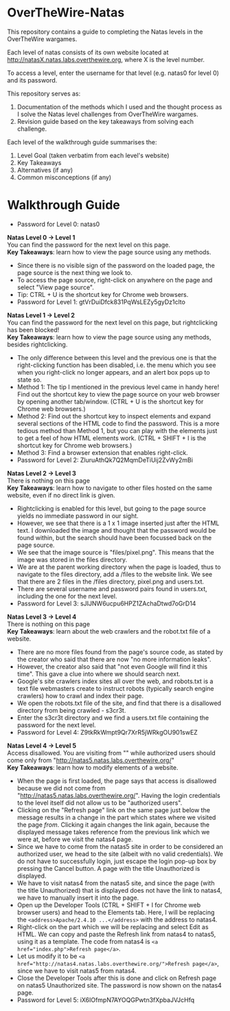 # OverTheWire-Natas
This repository contains a guide to completing the Natas levels in the OverTheWire wargames.  

Each level of natas consists of its own website located at http://natasX.natas.labs.overthewire.org, where X is the level number.  

To access a level, enter the username for that level (e.g. natas0 for level 0) and its password.

This repository serves as:
1) Documentation of the methods which I used and the thought process as I solve the Natas level challenges from OverTheWire wargames.
2) Revision guide based on the key takeaways from solving each challenge.

Each level of the walkthrough guide summarises the:
1) Level Goal (taken verbatim from each level's website)
2) Key Takeaways
3) Alternatives (if any)
4) Common misconceptions (if any)

# Walkthrough Guide
* Password for Level 0: natas0  

**Natas Level 0 → Level 1**  
You can find the password for the next level on this page.  
**Key Takeaways**: learn how to view the page source using any methods.
* Since there is no visible sign of the password on the loaded page, the page source is the next thing we look to.
* To access the page source, right-click on anywhere on the page and select "View page source".
* Tip: CTRL + U is the shortcut key for Chrome web browsers.
* Password for Level 1: gtVrDuiDfck831PqWsLEZy5gyDz1clto

**Natas Level 1 → Level 2**  
You can find the password for the next level on this page, but rightclicking has been blocked!  
**Key Takeaways**: learn how to view the page source using any methods, besides rightclicking.
* The only difference between this level and the previous one is that the right-clicking function has been disabled, i.e. the menu which you see when you right-click no longer appears, and an alert box pops up to state so.
* Method 1: The tip I mentioned in the previous level came in handy here! Find out the shortcut key to view the page source on your web browser by opening another tab/window. (CTRL + U is the shortcut key for Chrome web browsers.)
* Method 2: Find out the shortcut key to inspect elements and expand several sections of the HTML code to find the password. This is a more tedious method than Method 1, but you can play with the elements just to get a feel of how HTML elements work. (CTRL + SHIFT + I is the shortcut key for Chrome web browsers.)
* Method 3: Find a browser extension that enables right-click.
* Password for Level 2: ZluruAthQk7Q2MqmDeTiUij2ZvWy2mBi

**Natas Level 2 → Level 3**  
There is nothing on this page  
**Key Takeaways**: learn how to navigate to other files hosted on the same website, even if no direct link is given.
* Rightclicking is enabled for this level, but going to the page source yields no immediate password in our sight.
* However, we see that there is a 1 x 1 image inserted just after the HTML text. I downloaded the image and thought that the password would be found within, but the search should have been focussed back on the page source.
* We see that the image source is "files/pixel.png". This means that the image was stored in the files directory.
* We are at the parent working directory when the page is loaded, thus to navigate to the files directory, add a /files to the website link. We see that there are 2 files in the /files directory, pixel.png and users.txt.
* There are several username and password pairs found in users.txt, including the one for the next level.
* Password for Level 3: sJIJNW6ucpu6HPZ1ZAchaDtwd7oGrD14

**Natas Level 3 → Level 4**  
There is nothing on this page  
**Key Takeaways**: learn about the web crawlers and the robot.txt file of a website.
* There are no more files found from the page's source code, as stated by the creator who said that there are now "no more information leaks".
* However, the creator also said that "not even Google will find it this time". This gave a clue into where we should search next.
* Google's site crawlers index sites all over the web, and robots.txt is a text file webmasters create to instruct robots (typically search engine crawlers) how to crawl and index their page.
* We open the robots.txt file of the site, and find that there is a disallowed directory from being crawled - s3cr3t.
* Enter the s3cr3t directory and we find a users.txt file containing the password for the next level.
* Password for Level 4: Z9tkRkWmpt9Qr7XrR5jWRkgOU901swEZ

**Natas Level 4 → Level 5**  
Access disallowed. You are visiting from "" while authorized users should come only from "http://natas5.natas.labs.overthewire.org/"  
**Key Takeaways**: learn how to modify elements of a website.
* When the page is first loaded, the page says that access is disallowed because we did not come from "http://natas5.natas.labs.overthewire.org/". Having the login credentials to the level itself did not allow us to be "authorized users".
* Clicking on the "Refresh page" link on the same page just below the message results in a change in the part which states where we visited the page *from*. Clicking it again changes the link again, because the displayed message takes reference from the previous link which we were at, before we visit the natas4 page.
* Since we have to come from the natas5 site in order to be considered an authorized user, we head to the site (albeit with no valid credentials). We do not have to successfully login, just escape the login pop-up box by pressing the Cancel button. A page with the title Unauthorized is displayed.
* We have to visit natas4 from the natas5 site, and since the page (with the title Unauthorized) that is displayed does not have the link to natas4, we have to manually insert it into the page.
* Open up the Developer Tools (CTRL + SHIFT + I for Chrome web browser users) and head to the Elements tab. Here, I will be replacing the `<address>Apache/2.4.10 ...</address>` with the address to natas4.
* Right-click on the part which we will be replacing and select Edit as HTML. We can copy and paste the Refresh link from natas4 to natas5, using it as a template. The code from natas4 is `<a href="index.php">Refresh page</a>`.
* Let us modify it to be `<a href="http://natas4.natas.labs.overthewire.org/">Refresh page</a>`, since we have to visit natas5 from natas4.
* Close the Developer Tools after this is done and click on Refresh page on natas5 Unauthorized site. The password is now shown on the natas4 page.
* Password for Level 5: iX6IOfmpN7AYOQGPwtn3fXpbaJVJcHfq
